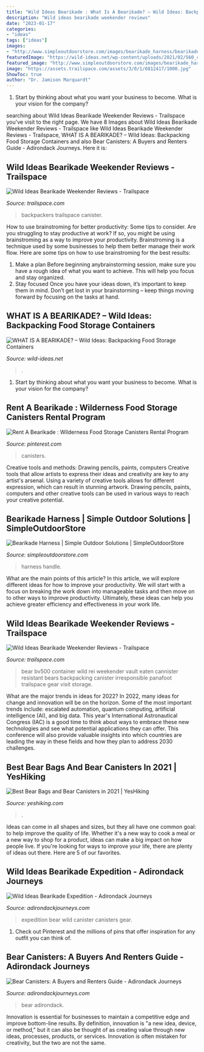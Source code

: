 ```yaml
---
title: "Wild Ideas Bearikade : What Is A Bearikade? – Wild Ideas: Backpacking Food Storage Containers"
description: "Wild ideas bearikade weekender reviews"
date: "2023-01-17"
categories:
- "ideas"
tags: ["ideas"]
images:
- "http://www.simpleoutdoorstore.com/images/bearikade_harness/bearikade_harness_handle.jpg"
featuredImage: "https://wild-ideas.net/wp-content/uploads/2021/02/560_camp_chair.jpg"
featured_image: "http://www.simpleoutdoorstore.com/images/bearikade_harness/bearikade_harness_handle.jpg"
image: "https://assets.trailspace.com/assets/3/0/1/6812417/1000.jpg"
ShowToc: true
author: "Dr. Jamison Marquardt"
---
```



1) Start by thinking about what you want your business to become. What is your vision for the company?

	

		
searching about Wild Ideas Bearikade Weekender Reviews - Trailspace you've visit to the right page. We have 8 Images about Wild Ideas Bearikade Weekender Reviews - Trailspace like Wild Ideas Bearikade Weekender Reviews - Trailspace, WHAT IS A BEARIKADE? – Wild Ideas: Backpacking Food Storage Containers and also Bear Canisters: A Buyers and Renters Guide - Adirondack Journeys. Here it is:
		
    
## Wild Ideas Bearikade Weekender Reviews - Trailspace

<img loading=lazy src="https://assets.trailspace.com/assets/9/3/7/9230647/bearikadeweekender-300x300.jpg" onerror="this.onerror=null;this.src='https://tse1.mm.bing.net/th?id=OIP.9g0gUhp9eXYMbcr8q5NQMwAAAA&amp;pid=15.1';" alt="Wild Ideas Bearikade Weekender Reviews - Trailspace">

_Source: trailspace.com_

>backpackers trailspace canister. 

	

How to use brainstroming for better productivity: Some tips to consider.
Are you struggling to stay productive at work? If so, you might be using brainstroming as a way to improve your productivity. Brainstroming is a technique used by some businesses to help them better manage their work flow. Here are some tips on how to use brainstroming for the best results: 
1) Make a plan 
Before beginning anybrainstorming session, make sure you have a rough idea of what you want to achieve. This will help you focus and stay organized. 
2) Stay focused 
Once you have your ideas down, it’s important to keep them in mind. Don’t get lost in your brainstorming – keep things moving forward by focusing on the tasks at hand.

    
## WHAT IS A BEARIKADE? – Wild Ideas: Backpacking Food Storage Containers

<img loading=lazy src="https://wild-ideas.net/wp-content/uploads/2021/02/560_camp_chair.jpg" onerror="this.onerror=null;this.src='https://tse1.mm.bing.net/th?id=OIP.Xc-dfOi2q243MUv8fqtIcAHaCC&amp;pid=15.1';" alt="WHAT IS A BEARIKADE? – Wild Ideas: Backpacking Food Storage Containers">

_Source: wild-ideas.net_

>. 

	

1) Start by thinking about what you want your business to become. What is your vision for the company?

    
## Rent A Bearikade : Wilderness Food Storage Canisters Rental Program

<img loading=lazy src="https://i.pinimg.com/originals/5a/2d/ba/5a2dbafe101de81180a1028ea47bffd4.png" onerror="this.onerror=null;this.src='https://tse3.mm.bing.net/th?id=OIP.2lm9G7-8Lq8rhv9DxaNbmQHaHa&amp;pid=15.1';" alt="Rent A Bearikade : Wilderness Food Storage Canisters Rental Program">

_Source: pinterest.com_

>canisters. 

	

Creative tools and methods: Drawing pencils, paints, computers
Creative tools that allow artists to express their ideas and creativity are key to any artist's arsenal. Using a variety of creative tools allows for different expression, which can result in stunning artwork. Drawing pencils, paints, computers and other creative tools can be used in various ways to reach your creative potential.

    
## Bearikade Harness | Simple Outdoor Solutions | SimpleOutdoorStore

<img loading=lazy src="http://www.simpleoutdoorstore.com/images/bearikade_harness/bearikade_harness_handle.jpg" onerror="this.onerror=null;this.src='https://tse1.mm.bing.net/th?id=OIP.6l_czB0VWpgnoZIpdH8_agAAAA&amp;pid=15.1';" alt="Bearikade Harness | Simple Outdoor Solutions | SimpleOutdoorStore">

_Source: simpleoutdoorstore.com_

>harness handle. 

	

What are the main points of this article?
In this article, we will explore different ideas for how to improve your productivity. We will start with a focus on breaking the work down into manageable tasks and then move on to other ways to improve productivity. Ultimately, these ideas can help you achieve greater efficiency and effectiveness in your work life.

    
## Wild Ideas Bearikade Weekender Reviews - Trailspace

<img loading=lazy src="https://assets.trailspace.com/assets/3/0/1/6812417/1000.jpg" onerror="this.onerror=null;this.src='https://tse2.mm.bing.net/th?id=OIP.DnPtvzTgBNR7eWdYi0VPvAHaLx&amp;pid=15.1';" alt="Wild Ideas Bearikade Weekender Reviews - Trailspace">

_Source: trailspace.com_

>bear bv500 container wild rei weekender vault eaten cannister resistant bears backpacking canister irresponsible panafoot trailspace gear visit storage. 

	

What are the major trends in ideas for 2022?
In 2022, many ideas for change and innovation will be on the horizon. Some of the most important trends include: escalated automation, quantum computing, artificial intelligence (AI), and big data. 
This year's International Astronautical Congress (IAC) is a good time to think about ways to embrace these new technologies and see what potential applications they can offer. This conference will also provide valuable insights into which countries are leading the way in these fields and how they plan to address 2030 challenges.

    
## Best Bear Bags And Bear Canisters In 2021 | YesHiking

<img loading=lazy src="https://yeshiking.com/wp-content/uploads/2020/09/Screenshot-2020-09-23-at-11.53.39-768x434.png" onerror="this.onerror=null;this.src='https://tse2.mm.bing.net/th?id=OIP.KskMSCV77BgXUExFCfrV7gHaEL&amp;pid=15.1';" alt="Best Bear Bags and Bear Canisters in 2021 | YesHiking">

_Source: yeshiking.com_

>. 

	

Ideas can come in all shapes and sizes, but they all have one common goal: to help improve the quality of life. Whether it's a new way to cook a meal or a new way to shop for a product, ideas can make a big impact on how people live. If you're looking for ways to improve your life, there are plenty of ideas out there. Here are 5 of our favorites.

    
## Wild Ideas Bearikade Expedition - Adirondack Journeys

<img loading=lazy src="http://adirondackjourneys.com/wp-content/uploads/2014/03/Wild-Ideas-Bearikade-Expedition.jpg" onerror="this.onerror=null;this.src='https://tse4.mm.bing.net/th?id=OIP.DwfS47Hc7JaCuZ-sDdlf4gHaJ4&amp;pid=15.1';" alt="Wild Ideas Bearikade Expedition - Adirondack Journeys">

_Source: adirondackjourneys.com_

>expedition bear wild canister canisters gear. 

	

1) Check out Pinterest and the millions of pins that offer inspiration for any outfit you can think of.

    
## Bear Canisters: A Buyers And Renters Guide - Adirondack Journeys

<img loading=lazy src="http://adirondackjourneys.com/wp-content/uploads/2014/03/Wild-Ideas-Bearikade-Expedition-150x150.jpg" onerror="this.onerror=null;this.src='https://tse4.mm.bing.net/th?id=OIP.AQvVp5l8R9Bejmfa8NV1KgHaHa&amp;pid=15.1';" alt="Bear Canisters: A Buyers and Renters Guide - Adirondack Journeys">

_Source: adirondackjourneys.com_

>bear adirondack. 

	

Innovation is essential for businesses to maintain a competitive edge and improve bottom-line results. By definition, innovation is "a new idea, device, or method," but it can also be thought of as creating value through new ideas, processes, products, or services. Innovation is often mistaken for creativity, but the two are not the same.

